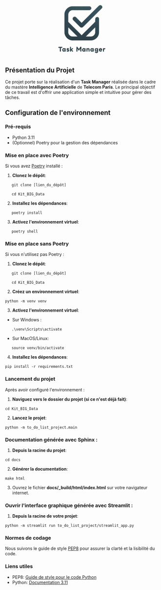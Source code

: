 ![task_manager_logo](assets/img/logo.png)

## Présentation du Projet

Ce projet porte sur la réalisation d'un __Task Manager__ réalisée dans le cadre du mastère __Intelligence Artificielle__ de __Telecom Paris__. Le principal objectif de ce travail est d'offrir une application simple et intuitive pour gérer des tâches.

## Configuration de l'environnement

### Pré-requis

- Python 3.11
- (Optionnel) Poetry pour la gestion des dépendances


### Mise en place avec Poetry

Si vous avez [Poetry](https://python-poetry.org/) installé :

1. **Clonez le dépôt**:
```
   git clone [lien_du_dépôt]
```
```
   cd Kit_BIG_Data
```

2. **Installez les dépendances**:
```
   poetry install
```

3. **Activez l'environnement virtuel**:
```
   poetry shell
```

### Mise en place sans Poetry

Si vous n'utilisez pas Poetry :

1. **Clonez le dépôt**:
```
   git clone [lien_du_dépôt]
```
```
   cd Kit_BIG_Data
```

2. **Créez un environnement virtuel**:
```
python -m venv venv
```

3. **Activez l'environnement virtuel**:
- Sur Windows :
```
   .\venv\Scripts\activate
```

- Sur MacOS/Linux:
```
   source venv/bin/activate
```

4. **Installez les dépendances**:
```
pip install -r requirements.txt
```

### Lancement du projet

Après avoir configuré l'environnement :

1. **Naviguez vers le dossier du projet (si ce n'est déjà fait)**:
```
cd Kit_BIG_Data
```

2. **Lancez le projet**:
```
python -m to_do_list_project.main
```

### Documentation générée avec Sphinx :

1. **Depuis la racine du projet**:
```
cd docs
```

2. **Générer la documentation**:
```
make html
```

3. Ouvrez le fichier **docs/_build/html/index.html** sur votre navigateur internet.

### Ouvrir l'interface graphique générée avec Streamlit :

1. **Depuis la racine de votre projet**:
```
python -m streamlit run to_do_list_project/streamlit_app.py
```
### Normes de codage

Nous suivons le guide de style [PEP8](https://peps.python.org/pep-0008/) pour assurer la clarté et la lisibilité du code.


### Liens utiles

- PEP8: [Guide de style pour le code Python](https://peps.python.org/pep-0008/)
- Python: [Documentation 3.11](https://docs.python.org/3.11/)

